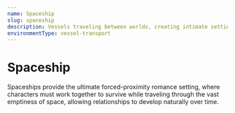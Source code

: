 ```yaml
---
name: Spaceship
slug: spaceship
description: Vessels traveling between worlds, creating intimate settings where characters are confined together during long journeys.
environmentType: vessel-transport
---
```


# Spaceship

Spaceships provide the ultimate forced-proximity romance setting, where characters must work together to survive while traveling through the vast emptiness of space, allowing relationships to develop naturally over time.